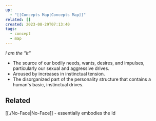 ```yaml
---
up:
  - "[[Concepts Map|Concepts Map]]"
related: []
created: 2023-08-29T07:13:40
tags:
  - concept
  - map
---
```

 *I am the "It"*  

- The source of our bodily needs, wants, desires, and impulses, particularly our sexual and aggressive drives. 
- Aroused by increases in instinctual tension.
- The disorganized part of the personality structure that contains a human's basic, instinctual drives. 

## Related
[[./No-Face|No-Face]] - essentially embodies the Id